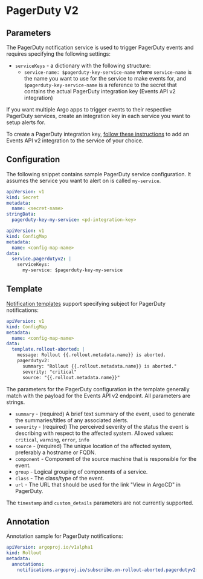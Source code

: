 # PagerDuty V2

## Parameters

The PagerDuty notification service is used to trigger PagerDuty events and requires specifying the following settings:

* `serviceKeys` - a dictionary with the following structure:
  * `service-name: $pagerduty-key-service-name` where `service-name` is the name you want to use for the service to make events for, and `$pagerduty-key-service-name` is a reference to the secret that contains the actual PagerDuty integration key (Events API v2 integration)

If you want multiple Argo apps to trigger events to their respective PagerDuty services, create an integration key in each service you want to setup alerts for.

To create a PagerDuty integration key, [follow these instructions](https://support.pagerduty.com/docs/services-and-integrations#create-a-generic-events-api-integration) to add an Events API v2 integration to the service of your choice.

## Configuration

The following snippet contains sample PagerDuty service configuration. It assumes the service you want to alert on is called `my-service`.

```yaml
apiVersion: v1
kind: Secret
metadata:
  name: <secret-name>
stringData:
  pagerduty-key-my-service: <pd-integration-key>
```

```yaml
apiVersion: v1
kind: ConfigMap
metadata:
  name: <config-map-name>
data:
  service.pagerdutyv2: |
    serviceKeys:
      my-service: $pagerduty-key-my-service
```

## Template

[Notification templates](../templates.md) support specifying subject for PagerDuty notifications:

```yaml
apiVersion: v1
kind: ConfigMap
metadata:
  name: <config-map-name>
data:
  template.rollout-aborted: |
    message: Rollout {{.rollout.metadata.name}} is aborted.
    pagerdutyv2:
      summary: "Rollout {{.rollout.metadata.name}} is aborted."
      severity: "critical"
      source: "{{.rollout.metadata.name}}"
```

The parameters for the PagerDuty configuration in the template generally match with the payload for the Events API v2 endpoint. All parameters are strings.

* `summary` - (required) A brief text summary of the event, used to generate the summaries/titles of any associated alerts.
* `severity` - (required) The perceived severity of the status the event is describing with respect to the affected system. Allowed values: `critical`, `warning`, `error`, `info`
* `source` - (required) The unique location of the affected system, preferably a hostname or FQDN.
* `component` - Component of the source machine that is responsible for the event.
* `group` - Logical grouping of components of a service.
* `class` - The class/type of the event.
* `url` - The URL that should be used for the link "View in ArgoCD" in PagerDuty.

The `timestamp` and `custom_details` parameters are not currently supported.

## Annotation

Annotation sample for PagerDuty notifications:

```yaml
apiVersion: argoproj.io/v1alpha1
kind: Rollout
metadata:
  annotations:
    notifications.argoproj.io/subscribe.on-rollout-aborted.pagerdutyv2: "<serviceID for Pagerduty>"
```
